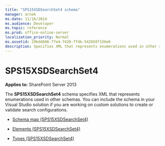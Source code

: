 ```yaml
---
title: "SPS15XSDSearchSet4 schema"
manager: arnek
ms.date: 11/16/2014
ms.audience: Developer
ms.topic: reference
ms.prod: office-online-server
localization_priority: Normal
ms.assetid: 29bdd666-77e4-7420-7f4b-542650f156e6
description: Specifies XML that represents enumerations used in other schemas.
---
```


# SPS15XSDSearchSet4

**Applies to:** SharePoint Server 2013 
 
The **SPS15XSDSearchSet4** schema specifies XML that represents enumerations used in other schemas. You can include the schema in your Visual Studio solution if you are working on custom solutions to create or validate search configurations. 

- [Schema map (SPS15XSDSearchSet4)](schema-map-sps15xsdsearchset4.md)
    
- [Elements (SPS15XSDSearchSet4)](elements-sps15xsdsearchset4.md)
    
- [Types (SPS15XSDSearchSet4)](types-sps15xsdsearchset4.md)
    

